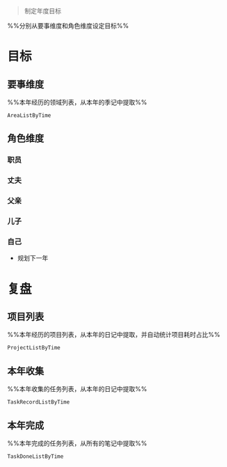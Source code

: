 > 制定年度目标

%%分别从要事维度和角色维度设定目标%%

# 目标

## 要事维度
%%本年经历的领域列表，从本年的季记中提取%%
```periodic-para
AreaListByTime
```

## 角色维度
### 职员
### 丈夫
### 父亲
### 儿子
### 自己
- 规划下一年

# 复盘
## 项目列表
%%本年经历的项目列表，从本年的日记中提取，并自动统计项目耗时占比%%
```periodic-para
ProjectListByTime
```
## 本年收集
%%本年收集的任务列表，从本年的日记中提取%%
```periodic-para
TaskRecordListByTime
```

## 本年完成
%%本年完成的任务列表，从所有的笔记中提取%%
```periodic-para
TaskDoneListByTime
```
